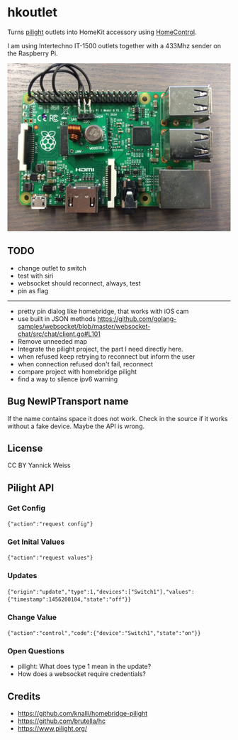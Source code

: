 # hkoutlet
Turns [pilight](https://www.pilight.org/) outlets into HomeKit accessory using 
[HomeControl](https://github.com/brutella/hc).

I am using Intertechno IT-1500 outlets together with a 433Mhz sender on the Raspberry Pi.

![pi with 433](pi.jpg)

## TODO
* change outlet to switch
* test with siri
* websocket should reconnect, always, test
* pin as flag

----
* pretty pin dialog like homebridge, that works with iOS cam
* use built in JSON methods https://github.com/golang-samples/websocket/blob/master/websocket-chat/src/chat/client.go#L101
* Remove unneeded map
* Integrate the pilight project, the part I need directly here.
* when refused keep retrying to reconnect but inform the user
* when connection refused don't fail, reconnect
* compare project with homebridge pilight
* find a way to silence ipv6 warning

## Bug NewIPTransport name
If the name contains space it does not work. Check in the source if it works without a fake device. Maybe the API is wrong.

## License
CC BY Yannick Weiss

## Pilight API
### Get Config
`{"action":"request config"}`

### Get Inital Values
`{"action":"request values"}`

### Updates
`{"origin":"update","type":1,"devices":["Switch1"],"values":{"timestamp":1456200104,"state":"off"}}`

### Change Value
`{"action":"control","code":{"device":"Switch1","state":"on"}}`

### Open Questions
* pilight: What does type 1 mean in the update?
* How does a websocket require credentials?

## Credits
* https://github.com/knalli/homebridge-pilight
* https://github.com/brutella/hc
* https://www.pilight.org/
